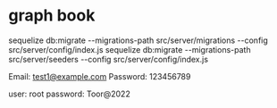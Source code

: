 # graph book

sequelize db:migrate --migrations-path src/server/migrations --config src/server/config/index.js
sequelize db:migrate --migrations-path src/server/seeders --config src/server/config/index.js

<!-- Account to login -->
Email: test1@example.com
Password: 123456789

<!-- MySQL account to login -->
user: root
password: Toor@2022